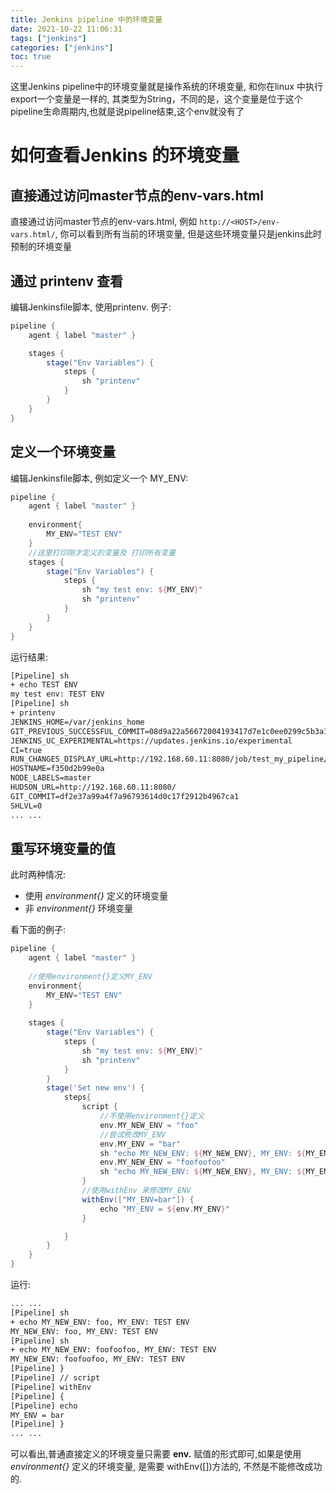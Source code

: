 ```yaml
---
title: Jenkins pipeline 中的环境变量
date: 2021-10-22 11:06:31
tags: ["jenkins"]
categories: ["jenkins"]
toc: true
---
```

这里Jenkins pipeline中的环境变量就是操作系统的环境变量, 和你在linux 中执行export一个变量是一样的, 其类型为String，不同的是，这个变量是位于这个pipeline生命周期内,也就是说pipeline结束,这个env就没有了

# 如何查看Jenkins 的环境变量
## 直接通过访问master节点的env-vars.html 
直接通过访问master节点的env-vars.html, 例如 ```http://<HOST>/env-vars.html/```, 你可以看到所有当前的环境变量, 但是这些环境变量只是jenkins此时预制的环境变量
<!--more-->
## 通过 printenv 查看
编辑Jenkinsfile脚本, 使用printenv.
例子:
```groovy
pipeline {
    agent { label "master" }

    stages {
        stage("Env Variables") {
            steps {
                sh "printenv"
            }
        }
    }
}
```

## 定义一个环境变量
编辑Jenkinsfile脚本, 例如定义一个 MY_ENV:
```groovy
pipeline {
    agent { label "master" }
    
    environment{
        MY_ENV="TEST ENV"
    }
    //这里打印刚才定义的变量及 打印所有变量
    stages {
        stage("Env Variables") {
            steps {
                sh "my test env: ${MY_ENV}"
                sh "printenv"
            }
        }
    }
}
```
运行结果:
```html
[Pipeline] sh
+ echo TEST ENV
my test env: TEST ENV
[Pipeline] sh
+ printenv
JENKINS_HOME=/var/jenkins_home
GIT_PREVIOUS_SUCCESSFUL_COMMIT=08d9a22a56672004193417d7e1c0ee0299c5b3a1
JENKINS_UC_EXPERIMENTAL=https://updates.jenkins.io/experimental
CI=true
RUN_CHANGES_DISPLAY_URL=http://192.168.60.11:8080/job/test_my_pipeline/22/display/redirect?page=changes
HOSTNAME=f350d2b99e0a
NODE_LABELS=master
HUDSON_URL=http://192.168.60.11:8080/
GIT_COMMIT=df2e37a99a4f7a96793614d0c17f2912b4967ca1
SHLVL=0
... ...
```

## 重写环境变量的值

此时两种情况:
- 使用 _environment{}_ 定义的环境变量 
- 非 *environment{}* 环境变量

看下面的例子:
```groovy
pipeline {
    agent { label "master" }
    
    //使用environment{}定义MY_ENV
    environment{
        MY_ENV="TEST ENV"
    }
    
    stages {
        stage("Env Variables") {
            steps {
                sh "my test env: ${MY_ENV}"
                sh "printenv"
            }
        }
        stage('Set new env') {
            steps{
                script {
                    //不使用environment{}定义
                    env.MY_NEW_ENV = "foo"
                    //尝试修改MY_ENV
                    env.MY_ENV = "bar"
                    sh "echo MY_NEW_ENV: ${MY_NEW_ENV}, MY_ENV: ${MY_ENV}"
                    env.MY_NEW_ENV = "foofoofoo"
                    sh "echo MY_NEW_ENV: ${MY_NEW_ENV}, MY_ENV: ${MY_ENV}"
                }
                //使用withEnv 来修改MY_ENV
                withEnv(["MY_ENV=bar"]) { 
                    echo "MY_ENV = ${env.MY_ENV}" 
                }

            }
        }
    }
}
```
运行:
```html
... ...
[Pipeline] sh
+ echo MY_NEW_ENV: foo, MY_ENV: TEST ENV
MY_NEW_ENV: foo, MY_ENV: TEST ENV
[Pipeline] sh
+ echo MY_NEW_ENV: foofoofoo, MY_ENV: TEST ENV
MY_NEW_ENV: foofoofoo, MY_ENV: TEST ENV
[Pipeline] }
[Pipeline] // script
[Pipeline] withEnv
[Pipeline] {
[Pipeline] echo
MY_ENV = bar
[Pipeline] }
... ...
```
可以看出,普通直接定义的环境变量只需要 **env.** 赋值的形式即可,如果是使用 _environment{}_ 定义的环境变量, 是需要 withEnv([])方法的, 不然是不能修改成功的.
